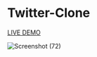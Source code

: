 # Twitter-Clone
[LIVE DEMO](https://twitter-clone.mehraasahil.repl.co)





![Screenshot (72)](https://user-images.githubusercontent.com/118424866/203946880-0cc8a4d8-cad5-4adb-9238-6f09caf58c49.png)
